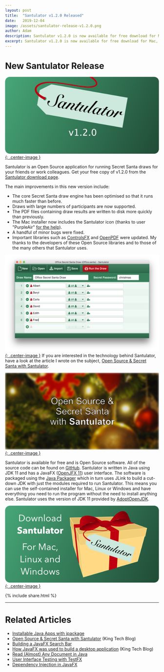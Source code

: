 ```yaml
---
layout: post
title:  "Santulator v1.2.0 Released"
date:   2019-12-04
image: /assets/santulator-release-v1.2.0.png
author: Adam
description: Santulator v1.2.0 is now available for free download for Mac, Windows and Linux
excerpt: Santulator v1.2.0 is now available for free download for Mac, Windows and Linux.  This release makes Santulator even better and faster, especially for draws with lots of participants.
---
```

# New Santulator Release
[![Santulator](/assets/santulator-release-v1.2.0.png){: .center-image }][Santulator Download]

Santulator is an Open Source application for running Secret Santa draws for your friends or work colleagues.  Get your free copy of v1.2.0 from the [Santulator download page][Santulator Download].

The main improvements in this new version include:

* The core Secret Santa draw engine has been optimised so that it runs much faster than before.
* Draws with large numbers of participants are now supported.
* The PDF files containing draw results are  written to disk more quickly than previously.
* The Mac installer now includes the Santulator icon (thanks to user "PurpleAir" [for the help](https://github.com/Santulator/Santulator/issues/16)).
* A handful of minor bugs were fixed.
* Important libraries such as [ControlsFX] and [OpenPDF] were updated.  My thanks to the developers of these Open Source libraries and to those of the many others that Santulator uses.

[![Santulator in use](/assets/santulator-in-use-1.png){: .center-image }][Santulator Download]
If you are interested in the technology behind Santulator, have a look at the article I wrote on the subject, [Open Source & Secret Santa with Santulator].

[![Open Source & Secret Santa with Santulator](/assets/Santulator-Open-Source-And-Secret-Santa.png){: .center-image }][Open Source & Secret Santa with Santulator]

Santulator is available for free and is Open Source software.  All of the source code can be found on [GitHub].  Santulator is written in Java using JDK 11 and has a JavaFX ([OpenJFX 11][OpenJFX]) user interface.  The software is packaged using the [Java Packager][Using the Java Packager with JDK 11] which in turn uses JLink to build a cut-down JDK with just the modules required to run Santulator.  This means you can use the self-contained installer for Mac, Linux or Windows and have everything you need to run the program without the need to install anything else.  Santulator uses the version of JDK 11 provided by [AdoptOpenJDK].

[![Download Santulator](/assets/Santulator-Download-Link.png){: .center-image }][Santulator Download]

{% include share.html %}
___

# Related Articles
* [Installable Java Apps with jpackage]
* [Open Source & Secret Santa with Santulator] (King Tech Blog)
* [Building a JavaFX Search Bar]
* [How JavaFX was used to build a desktop application] (King Tech Blog)
* [Read (Almost) Any Document in Java]
* [User Interface Testing with TestFX]
* [Dependency Injection in JavaFX]

[How JavaFX was used to build a desktop application]:https://medium.com/techking/how-javafx-was-used-to-build-a-desktop-application-7d4c680d8dc
[User Interface Testing with TestFX]:/2016/07/27/TestFX.html
[Dependency Injection in JavaFX]:/2016/11/13/JavaFX-Dependency-Injection.html
[Building a JavaFX Search Bar]:/2017/01/15/Search-Bar.html
[Read (Almost) Any Document in Java]:/2017/04/30/Read-Any-Document-Format.html
[Using the Java Packager with JDK 11]:https://medium.com/@adam_carroll/java-packager-with-jdk11-31b3d620f4a8
[Installable Java Apps with jpackage]:/2021/07/10/installable-java-apps-with-jpackage.html
[Open Source & Secret Santa with Santulator]:https://medium.com/techking/open-source-secret-santa-with-santulator-9101972359fc

[GitHub]:https://github.com/Santulator/Santulator
[Santulator]:https://santulator.github.io/
[Santulator Download]:https://santulator.github.io/download/

[OpenJFX]:https://openjfx.io/
[AdoptOpenJDK]:https://adoptopenjdk.net/
[OpenPDF]:https://github.com/LibrePDF/OpenPDF
[ControlsFX]:https://github.com/controlsfx/controlsfx